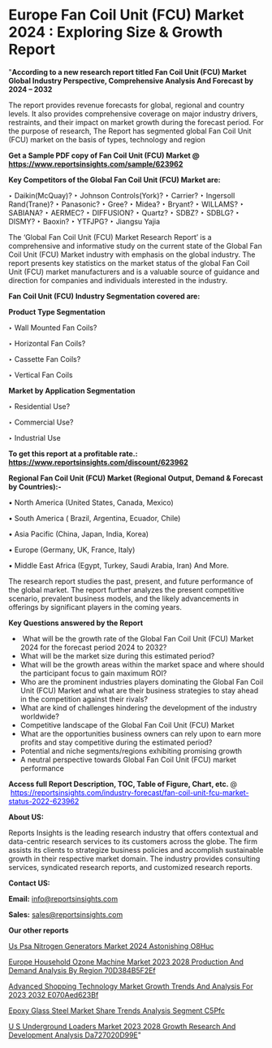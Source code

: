 # Europe Fan Coil Unit (FCU) Market 2024 : Exploring Size & Growth Report

"<strong>According to a new research report titled Fan Coil Unit (FCU) Market Global Industry Perspective, Comprehensive Analysis And Forecast by 2024 – 2032</strong>

The report provides revenue forecasts for global, regional and country levels. It also provides comprehensive coverage on major industry drivers, restraints, and their impact on market growth during the forecast period. For the purpose of research, The Report has segmented global Fan Coil Unit (FCU) market on the basis of types, technology and region

<strong>Get a Sample PDF copy of Fan Coil Unit (FCU) Market </strong><strong>@<a href=https://www.reportsinsights.com/sample/623962 style=color:#0000ff;> https://www.reportsinsights.com/sample/623962</a></strong></font>

<strong>Key Competitors of the Global Fan Coil Unit (FCU) Market are:</strong>

‣ Daikin(McQuay)?
‣ Johnson Controls(York)?
‣ Carrier?
‣ Ingersoll Rand(Trane)?
‣ Panasonic?
‣ Gree?
‣ Midea?
‣ Bryant?
‣ WILLAMS?
‣ SABIANA?
‣ AERMEC?
‣ DIFFUSION?
‣ Quartz?
‣ SDBZ?
‣ SDBLG?
‣ DISMY?
‣ Baoxin?
‣ YTFJPG?
‣ Jiangsu Yajia

The ‘Global Fan Coil Unit (FCU) Market Research Report’ is a comprehensive and informative study on the current state of the Global Fan Coil Unit (FCU) Market industry with emphasis on the global industry. The report presents key statistics on the market status of the global Fan Coil Unit (FCU) market manufacturers and is a valuable source of guidance and direction for companies and individuals interested in the industry.

<strong>Fan Coil Unit (FCU) Industry Segmentation covered are:</strong>

<strong>Product Type Segmentation</strong>

‣    Wall Mounted Fan Coils?

‣ Horizontal Fan Coils?

‣ Cassette Fan Coils?

‣ Vertical Fan Coils

<strong>Market by Application Segmentation</strong>

‣   Residential Use?

‣ Commercial Use?

‣ Industrial Use

<strong>To get this report at a profitable rate.: <a href=https://www.reportsinsights.com/discount/623962 style=color:#0000ff;>https://www.reportsinsights.com/discount/623962</a></strong></font>

<strong>Regional Fan Coil Unit (FCU) Market (Regional Output, Demand &amp; Forecast by Countries):-</strong>

• North America (United States, Canada, Mexico)

• South America ( Brazil, Argentina, Ecuador, Chile)

• Asia Pacific (China, Japan, India, Korea)

• Europe (Germany, UK, France, Italy)

• Middle East Africa (Egypt, Turkey, Saudi Arabia, Iran) And More.

The research report studies the past, present, and future performance of the global market. The report further analyzes the present competitive scenario, prevalent business models, and the likely advancements in offerings by significant players in the coming years.

<strong>Key Questions answered by the Report</strong>
<ul>
  <li> What will be the growth rate of the Global Fan Coil Unit (FCU) Market 2024 for the forecast period 2024 to 2032?</li>
  <li>What will be the market size during this estimated period?</li>
  <li>What will be the growth areas within the market space and where should the participant focus to gain maximum ROI?</li>
  <li>Who are the prominent industries players dominating the Global Fan Coil Unit (FCU) Market and what are their business strategies to stay ahead in the competition against their rivals?</li>
  <li>What are kind of challenges hindering the development of the industry worldwide?</li>
  <li>Competitive landscape of the Global Fan Coil Unit (FCU) Market</li>
  <li>What are the opportunities business owners can rely upon to earn more profits and stay competitive during the estimated period?</li>
  <li>Potential and niche segments/regions exhibiting promising growth</li>
  <li>A neutral perspective towards Global Fan Coil Unit (FCU) market performance</li>
</ul>
<strong>Access full Report Description, TOC, Table of Figure, Chart, etc. </strong>@  <a href=https://reportsinsights.com/industry-forecast/fan-coil-unit-fcu-market-status-2022-623962 style=color:#0000ff;>https://reportsinsights.com/industry-forecast/fan-coil-unit-fcu-market-status-2022-623962</a></font>

<strong><strong>About US</strong>:</strong>

Reports Insights is the leading research industry that offers contextual and data-centric research services to its customers across the globe. The firm assists its clients to strategize business policies and accomplish sustainable growth in their respective market domain. The industry provides consulting services, syndicated research reports, and customized research reports.

<strong>Contact US:</strong>

<p class=""""><b>Email:</b> <a href=mailto:info@reportsinsights.com>info@reportsinsights.com</a></p>
<p class=""""><b>Sales:</b> <a href=mailto:sales@reportsinsights.com>sales@reportsinsights.com</a></p>

<strong>Our other reports</strong>

<a href=https://www.linkedin.com/pulse/us-psa-nitrogen-generators-market-2024-astonishing-o8huc/>Us Psa Nitrogen Generators Market 2024 Astonishing O8Huc</a>

<a href=https://medium.com/@aryawankhede943/europe-household-ozone-machine-market-2023-2028-production-and-demand-analysis-by-region-70d384b5f2ef>Europe Household Ozone Machine Market 2023 2028 Production And Demand Analysis By Region 70D384B5F2Ef</a>

<a href=https://medium.com/@sakshideshmukh994/advanced-shopping-technology-market-growth-trends-and-analysis-for-2023-2032-e070aed623bf>Advanced Shopping Technology Market Growth Trends And Analysis For 2023 2032 E070Aed623Bf</a>

<a href=https://www.linkedin.com/pulse/epoxy-glass-steel-market-share-trends-analysis-segment-c5pfc/>Epoxy Glass Steel Market Share Trends Analysis Segment C5Pfc</a>

<a href=https://medium.com/@anjalimore4366343/u-s-underground-loaders-market-2023-2028-growth-research-and-development-analysis-da727020d99e>U S Underground Loaders Market 2023 2028 Growth Research And Development Analysis Da727020D99E</a>"
